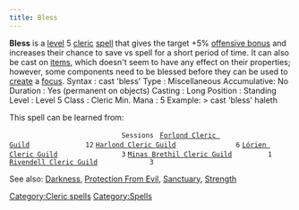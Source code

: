 ```yaml
---
title: Bless
---
```


**Bless** is a [level](level "wikilink") 5 [cleric](cleric "wikilink")
[spell](spell "wikilink") that gives the target +5% [offensive
bonus](offensive_bonus "wikilink") and increases their chance to save vs
spell for a short period of time. It can also be cast on
[items](item "wikilink"), which doesn't seem to have any effect on their
properties; however, some components need to be blessed before they can
be used to [create](Create_Focus "wikilink") a
[focus](focus "wikilink"). Syntax : cast 'bless' Type : Miscellaneous
Accumulative: No Duration : Yes (permanent on objects) Casting : Long
Position : Standing Level : Level 5 Class : Cleric Min. Mana : 5
Example: \> cast 'bless' haleth

This spell can be learned from:

`                            Sessions `
[`Forlond Cleric Guild`](Forlond_Cleric_Guild "wikilink")`              12`
[`Harlond Cleric Guild`](Harlond_Cleric_Guild "wikilink")`               6`
[`Lórien Cleric Guild`](Lórien_Cleric_Guild "wikilink")`                3`
[`Minas Brethil Cleric Guild`](Minas_Brethil_Cleric_Guild "wikilink")`         1`
[`Rivendell Cleric Guild`](Rivendell_Cleric_Guild "wikilink")`             3`

See also: [Darkness](Darkness "wikilink"), [Protection From
Evil](Protection_From_Evil "wikilink"),
[Sanctuary](Sanctuary "wikilink"), [Strength](Strength_Spell "wikilink")

[Category:Cleric spells](Category:Cleric_spells "wikilink")
[Category:Spells](Category:Spells "wikilink")